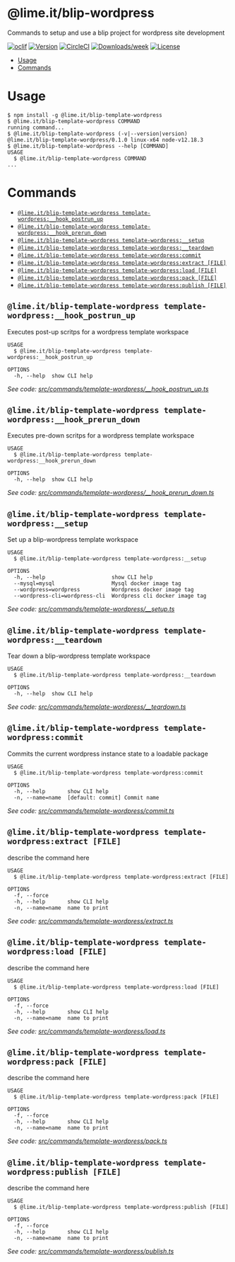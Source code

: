 @lime.it/blip-wordpress
=======================

Commands to setup and use a blip project for wordpress site development

[![oclif](https://img.shields.io/badge/cli-oclif-brightgreen.svg)](https://oclif.io)
[![Version](https://img.shields.io/npm/v/@lime.it/blip-wordpress.svg)](https://npmjs.org/package/@lime.it/blip-wordpress)
[![CircleCI](https://circleci.com/gh/lime-it/blip-wordpress/tree/master.svg?style=shield)](https://circleci.com/gh/lime-it/blip-wordpress/tree/master)
[![Downloads/week](https://img.shields.io/npm/dw/@lime.it/blip-wordpress.svg)](https://npmjs.org/package/@lime.it/blip-wordpress)
[![License](https://img.shields.io/npm/l/@lime.it/blip-wordpress.svg)](https://github.com/lime-it/blip-wordpress/blob/master/package.json)

<!-- toc -->
* [Usage](#usage)
* [Commands](#commands)
<!-- tocstop -->
# Usage
<!-- usage -->
```sh-session
$ npm install -g @lime.it/blip-template-wordpress
$ @lime.it/blip-template-wordpress COMMAND
running command...
$ @lime.it/blip-template-wordpress (-v|--version|version)
@lime.it/blip-template-wordpress/0.1.0 linux-x64 node-v12.18.3
$ @lime.it/blip-template-wordpress --help [COMMAND]
USAGE
  $ @lime.it/blip-template-wordpress COMMAND
...
```
<!-- usagestop -->
# Commands
<!-- commands -->
* [`@lime.it/blip-template-wordpress template-wordpress:__hook_postrun_up`](#limeitblip-template-wordpress-template-wordpress__hook_postrun_up)
* [`@lime.it/blip-template-wordpress template-wordpress:__hook_prerun_down`](#limeitblip-template-wordpress-template-wordpress__hook_prerun_down)
* [`@lime.it/blip-template-wordpress template-wordpress:__setup`](#limeitblip-template-wordpress-template-wordpress__setup)
* [`@lime.it/blip-template-wordpress template-wordpress:__teardown`](#limeitblip-template-wordpress-template-wordpress__teardown)
* [`@lime.it/blip-template-wordpress template-wordpress:commit`](#limeitblip-template-wordpress-template-wordpresscommit)
* [`@lime.it/blip-template-wordpress template-wordpress:extract [FILE]`](#limeitblip-template-wordpress-template-wordpressextract-file)
* [`@lime.it/blip-template-wordpress template-wordpress:load [FILE]`](#limeitblip-template-wordpress-template-wordpressload-file)
* [`@lime.it/blip-template-wordpress template-wordpress:pack [FILE]`](#limeitblip-template-wordpress-template-wordpresspack-file)
* [`@lime.it/blip-template-wordpress template-wordpress:publish [FILE]`](#limeitblip-template-wordpress-template-wordpresspublish-file)

## `@lime.it/blip-template-wordpress template-wordpress:__hook_postrun_up`

Executes post-up scritps for a wordpress template workspace

```
USAGE
  $ @lime.it/blip-template-wordpress template-wordpress:__hook_postrun_up

OPTIONS
  -h, --help  show CLI help
```

_See code: [src/commands/template-wordpress/__hook_postrun_up.ts](https://github.com/lime-it/blip-wordpress/blob/v0.1.0/src/commands/template-wordpress/__hook_postrun_up.ts)_

## `@lime.it/blip-template-wordpress template-wordpress:__hook_prerun_down`

Executes pre-down scritps for a wordpress template workspace

```
USAGE
  $ @lime.it/blip-template-wordpress template-wordpress:__hook_prerun_down

OPTIONS
  -h, --help  show CLI help
```

_See code: [src/commands/template-wordpress/__hook_prerun_down.ts](https://github.com/lime-it/blip-wordpress/blob/v0.1.0/src/commands/template-wordpress/__hook_prerun_down.ts)_

## `@lime.it/blip-template-wordpress template-wordpress:__setup`

Set up a blip-wordpress template workspace

```
USAGE
  $ @lime.it/blip-template-wordpress template-wordpress:__setup

OPTIONS
  -h, --help                     show CLI help
  --mysql=mysql                  Mysql docker image tag
  --wordpress=wordpress          Wordpress docker image tag
  --wordpress-cli=wordpress-cli  Wordpress cli docker image tag
```

_See code: [src/commands/template-wordpress/__setup.ts](https://github.com/lime-it/blip-wordpress/blob/v0.1.0/src/commands/template-wordpress/__setup.ts)_

## `@lime.it/blip-template-wordpress template-wordpress:__teardown`

Tear down a blip-wordpress template workspace

```
USAGE
  $ @lime.it/blip-template-wordpress template-wordpress:__teardown

OPTIONS
  -h, --help  show CLI help
```

_See code: [src/commands/template-wordpress/__teardown.ts](https://github.com/lime-it/blip-wordpress/blob/v0.1.0/src/commands/template-wordpress/__teardown.ts)_

## `@lime.it/blip-template-wordpress template-wordpress:commit`

Commits the current wordpress instance state to a loadable package

```
USAGE
  $ @lime.it/blip-template-wordpress template-wordpress:commit

OPTIONS
  -h, --help       show CLI help
  -n, --name=name  [default: commit] Commit name
```

_See code: [src/commands/template-wordpress/commit.ts](https://github.com/lime-it/blip-wordpress/blob/v0.1.0/src/commands/template-wordpress/commit.ts)_

## `@lime.it/blip-template-wordpress template-wordpress:extract [FILE]`

describe the command here

```
USAGE
  $ @lime.it/blip-template-wordpress template-wordpress:extract [FILE]

OPTIONS
  -f, --force
  -h, --help       show CLI help
  -n, --name=name  name to print
```

_See code: [src/commands/template-wordpress/extract.ts](https://github.com/lime-it/blip-wordpress/blob/v0.1.0/src/commands/template-wordpress/extract.ts)_

## `@lime.it/blip-template-wordpress template-wordpress:load [FILE]`

describe the command here

```
USAGE
  $ @lime.it/blip-template-wordpress template-wordpress:load [FILE]

OPTIONS
  -f, --force
  -h, --help       show CLI help
  -n, --name=name  name to print
```

_See code: [src/commands/template-wordpress/load.ts](https://github.com/lime-it/blip-wordpress/blob/v0.1.0/src/commands/template-wordpress/load.ts)_

## `@lime.it/blip-template-wordpress template-wordpress:pack [FILE]`

describe the command here

```
USAGE
  $ @lime.it/blip-template-wordpress template-wordpress:pack [FILE]

OPTIONS
  -f, --force
  -h, --help       show CLI help
  -n, --name=name  name to print
```

_See code: [src/commands/template-wordpress/pack.ts](https://github.com/lime-it/blip-wordpress/blob/v0.1.0/src/commands/template-wordpress/pack.ts)_

## `@lime.it/blip-template-wordpress template-wordpress:publish [FILE]`

describe the command here

```
USAGE
  $ @lime.it/blip-template-wordpress template-wordpress:publish [FILE]

OPTIONS
  -f, --force
  -h, --help       show CLI help
  -n, --name=name  name to print
```

_See code: [src/commands/template-wordpress/publish.ts](https://github.com/lime-it/blip-wordpress/blob/v0.1.0/src/commands/template-wordpress/publish.ts)_
<!-- commandsstop -->

